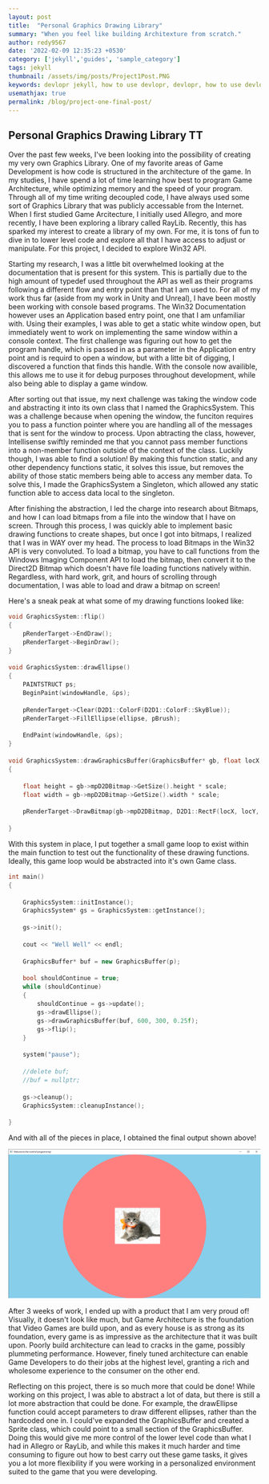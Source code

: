 ```yaml
---
layout: post
title:  "Personal Graphics Drawing Library"
summary: "When you feel like building Architexture from scratch."
author: redy9567
date: '2022-02-09 12:35:23 +0530'
category: ['jekyll','guides', 'sample_category']
tags: jekyll
thumbnail: /assets/img/posts/Project1Post.PNG
keywords: devlopr jekyll, how to use devlopr, devlopr, how to use devlopr-jekyll, devlopr-jekyll tutorial,best jekyll themes, multi categories and tags
usemathjax: true
permalink: /blog/project-one-final-post/
---
```


## Personal Graphics Drawing Library TT

Over the past few weeks, I've been looking into the possibility of creating my very own Graphics Library. One of my favorite areas of Game Development is how code is structured in the architecture of the game. In my studies, I have spend a lot of time learning how best to program Game Architecture, while optimizing memory and the speed of your program. Through all of my time writing decoupled code, I have always used some sort of Graphics Library that was publicly accessable from the Internet. When I first studied Game Arcitecture, I initially used Allegro, and more recently, I have been exploring a library called RayLib. Recently, this has sparked my interest to create a library of my own. For me, it is tons of fun to dive in to lower level code and explore all that I have access to adjust or manipulate. For this project, I decided to explore Win32 API.

Starting my research, I was a little bit overwhelmed looking at the documentation that is present for this system. This is partially due to the high amount of typedef used throughout the API as well as their programs following a different flow and entry point than that I am used to. For all of my work thus far (aside from my work in Unity and Unreal), I have been mostly been working with console based programs. The Win32 Documentation however uses an Application based entry point, one that I am unfamiliar with. Using their examples, I was able to get a static white window open, but immediately went to work on implementing the same window within a console context. The first challenge was figuring out how to get the program handle, which is passed in as a parameter in the Application entry point and is requird to open a window, but with a litte bit of digging, I discovered a function that finds this handle. With the console now availible, this allows me to use it for debug purposes throughout development, while also being able to display a game window.

After sorting out that issue, my next challenge was taking the window code and abstracting it into its own class that I named the GraphicsSystem. This was a challenge because when opening the window, the funciton requires you to pass a function pointer where you are handling all of the messages that is sent for the window to process. Upon abtracting the class, however, Intellisense swiftly reminded me that you cannot pass member functions into a non-member function outside of the context of the class. Luckily though, I was able to find a solution! By making this function static, and any other dependency functions static, it solves this issue, but removes the ability of those static members being able to access any member data. To solve this, I made the GraphicsSystem a Singleton, which allowed any static function able to access data local to the singleton.

After finishing the abstraction, I led the charge into research about Bitmaps, and how I can load bitmaps from a file into the window that I have on screen. Through this process, I was quickly able to implement basic drawing functions to create shapes, but once I got into bitmaps, I realized that I was in WAY over my head. The process to load Bitmaps in the Win32 API is very convoluted. To load a bitmap, you have to call functions from the Windows Imaging Component API to load the bitmap, then convert it to the Direct2D Bitmap which doesn't have file loading functions natively within. Regardless, with hard work, grit, and hours of scrolling through documentation, I was able to load and draw a bitmap on screen!

Here's a sneak peak at what some of my drawing functions looked like:

```cpp
void GraphicsSystem::flip()
{
	pRenderTarget->EndDraw();
	pRenderTarget->BeginDraw();
}

void GraphicsSystem::drawEllipse()
{
	PAINTSTRUCT ps;
	BeginPaint(windowHandle, &ps);

	pRenderTarget->Clear(D2D1::ColorF(D2D1::ColorF::SkyBlue));
	pRenderTarget->FillEllipse(ellipse, pBrush);

	EndPaint(windowHandle, &ps);
}

void GraphicsSystem::drawGraphicsBuffer(GraphicsBuffer* gb, float locX, float locY, float scale)
{

	float height = gb->mpD2DBitmap->GetSize().height * scale;
	float width = gb->mpD2DBitmap->GetSize().width * scale;

	pRenderTarget->DrawBitmap(gb->mpD2DBitmap, D2D1::RectF(locX, locY, locX + width, locY + height), 1.0f, D2D1_BITMAP_INTERPOLATION_MODE_LINEAR);

}
```

With this system in place, I put together a small game loop to exist within the main function to test out the functionality of these drawing functions. Ideally, this game loop would be abstracted into it's own Game class.

```cpp
int main()
{

	GraphicsSystem::initInstance();
	GraphicsSystem* gs = GraphicsSystem::getInstance();

	gs->init();

	cout << "Well Well" << endl;

	GraphicsBuffer* buf = new GraphicsBuffer(p);

	bool shouldContinue = true;
	while (shouldContinue)
	{
		shouldContinue = gs->update();
		gs->drawEllipse();
		gs->drawGraphicsBuffer(buf, 600, 300, 0.25f);
		gs->flip();
	}

	system("pause");

	//delete buf;
	//buf = nullptr;

	gs->cleanup();
	GraphicsSystem::cleanupInstance();

}
```

And with all of the pieces in place, I obtained the final output shown above!

![Final Image Result](/assets/img/posts/Project1Post.png)

After 3 weeks of work, I ended up with a product that I am very proud of! Visually, it doesn't look like much, but Game Architecture is the foundation that Video Games are build upon, and as every house is as strong as its foundation, every game is as impressive as the architecture that it was built upon. Poorly build architecture can lead to cracks in the game, possibly plummeting performance. However, finely tuned architecture can enable Game Developers to do their jobs at the highest level, granting a rich and wholesome experience to the consumer on the other end.

Reflecting on this project, there is so much more that could be done! While working on this project, I was able to abstract a lot of data, but there is still a lot more abstraction that could be done. For example, the drawEllipse function could accept parameters to draw different ellipses, rather than the hardcoded one in. I could've expanded the GraphicsBuffer and created a Sprite class, which could point to a small section of the GraphicsBuffer. Doing this would give me more control of the lower level code than what I had in Allegro or RayLib, and while this makes it much harder and time consuming to figure out how to best carry out these game tasks, it gives you a lot more flexibility if you were working in a personalized environment suited to the game that you were developing.